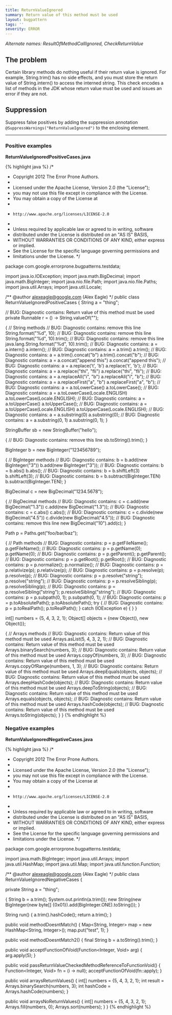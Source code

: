 ```yaml
---
title: ReturnValueIgnored
summary: Return value of this method must be used
layout: bugpattern
tags: ''
severity: ERROR
---
```


<!--
*** AUTO-GENERATED, DO NOT MODIFY ***
To make changes, edit the @BugPattern annotation or the explanation in docs/bugpattern.
-->


_Alternate names: ResultOfMethodCallIgnored, CheckReturnValue_

## The problem
Certain library methods do nothing useful if their return value is ignored. For
example, String.trim() has no side effects, and you must store the return value
of String.intern() to access the interned string. This check encodes a list of
methods in the JDK whose return value must be used and issues an error if they
are not.

## Suppression
Suppress false positives by adding the suppression annotation `@SuppressWarnings("ReturnValueIgnored")` to the enclosing element.


----------

### Positive examples
__ReturnValueIgnoredPositiveCases.java__

{% highlight java %}
/*
 * Copyright 2012 The Error Prone Authors.
 *
 * Licensed under the Apache License, Version 2.0 (the "License");
 * you may not use this file except in compliance with the License.
 * You may obtain a copy of the License at
 *
 *     http://www.apache.org/licenses/LICENSE-2.0
 *
 * Unless required by applicable law or agreed to in writing, software
 * distributed under the License is distributed on an "AS IS" BASIS,
 * WITHOUT WARRANTIES OR CONDITIONS OF ANY KIND, either express or implied.
 * See the License for the specific language governing permissions and
 * limitations under the License.
 */

package com.google.errorprone.bugpatterns.testdata;

import java.io.IOException;
import java.math.BigDecimal;
import java.math.BigInteger;
import java.nio.file.Path;
import java.nio.file.Paths;
import java.util.Arrays;
import java.util.Locale;

/** @author alexeagle@google.com (Alex Eagle) */
public class ReturnValueIgnoredPositiveCases {
  String a = "thing";

  // BUG: Diagnostic contains: Return value of this method must be used
  private Runnable r = () -> String.valueOf("");

  { // String methods
    // BUG: Diagnostic contains: remove this line
    String.format("%d", 10);
    // BUG: Diagnostic contains: remove this line
    String.format("%d", 10).trim();
    // BUG: Diagnostic contains: remove this line
    java.lang.String.format("%d", 10).trim();
    // BUG: Diagnostic contains: a = a.intern()
    a.intern();
    // BUG: Diagnostic contains: a = a.trim()
    a.trim();
    // BUG: Diagnostic contains: a = a.trim().concat("b")
    a.trim().concat("b");
    // BUG: Diagnostic contains: a = a.concat("append this")
    a.concat("append this");
    // BUG: Diagnostic contains: a = a.replace('t', 'b')
    a.replace('t', 'b');
    // BUG: Diagnostic contains: a = a.replace("thi", "fli")
    a.replace("thi", "fli");
    // BUG: Diagnostic contains: a = a.replaceAll("i", "b")
    a.replaceAll("i", "b");
    // BUG: Diagnostic contains: a = a.replaceFirst("a", "b")
    a.replaceFirst("a", "b");
    // BUG: Diagnostic contains: a = a.toLowerCase()
    a.toLowerCase();
    // BUG: Diagnostic contains: a = a.toLowerCase(Locale.ENGLISH)
    a.toLowerCase(Locale.ENGLISH);
    // BUG: Diagnostic contains: a = a.toUpperCase()
    a.toUpperCase();
    // BUG: Diagnostic contains: a = a.toUpperCase(Locale.ENGLISH)
    a.toUpperCase(Locale.ENGLISH);
    // BUG: Diagnostic contains: a = a.substring(0)
    a.substring(0);
    // BUG: Diagnostic contains: a = a.substring(0, 1)
    a.substring(0, 1);
  }

  StringBuffer sb = new StringBuffer("hello");

  {
    // BUG: Diagnostic contains: remove this line
    sb.toString().trim();
  }

  BigInteger b = new BigInteger("123456789");

  { // BigInteger methods
    // BUG: Diagnostic contains: b = b.add(new BigInteger("3"))
    b.add(new BigInteger("3"));
    // BUG: Diagnostic contains: b = b.abs()
    b.abs();
    // BUG: Diagnostic contains: b = b.shiftLeft(3)
    b.shiftLeft(3);
    // BUG: Diagnostic contains: b = b.subtract(BigInteger.TEN)
    b.subtract(BigInteger.TEN);
  }

  BigDecimal c = new BigDecimal("1234.5678");

  { // BigDecimal methods
    // BUG: Diagnostic contains: c = c.add(new BigDecimal("1.3"))
    c.add(new BigDecimal("1.3"));
    // BUG: Diagnostic contains: c = c.abs()
    c.abs();
    // BUG: Diagnostic contains: c = c.divide(new BigDecimal("4.5"))
    c.divide(new BigDecimal("4.5"));
    // BUG: Diagnostic contains: remove this line
    new BigDecimal("10").add(c);
  }

  Path p = Paths.get("foo/bar/baz");

  { // Path methods
    // BUG: Diagnostic contains: p = p.getFileName();
    p.getFileName();
    // BUG: Diagnostic contains: p = p.getName(0);
    p.getName(0);
    // BUG: Diagnostic contains: p = p.getParent();
    p.getParent();
    // BUG: Diagnostic contains: p = p.getRoot();
    p.getRoot();
    // BUG: Diagnostic contains: p = p.normalize();
    p.normalize();
    // BUG: Diagnostic contains: p = p.relativize(p);
    p.relativize(p);
    // BUG: Diagnostic contains: p = p.resolve(p);
    p.resolve(p);
    // BUG: Diagnostic contains: p = p.resolve("string");
    p.resolve("string");
    // BUG: Diagnostic contains: p = p.resolveSibling(p);
    p.resolveSibling(p);
    // BUG: Diagnostic contains: p = p.resolveSibling("string");
    p.resolveSibling("string");
    // BUG: Diagnostic contains: p = p.subpath(0, 1);
    p.subpath(0, 1);
    // BUG: Diagnostic contains: p = p.toAbsolutePath();
    p.toAbsolutePath();
    try {
      // BUG: Diagnostic contains: p = p.toRealPath();
      p.toRealPath();
    } catch (IOException e) {
    }
  }

  int[] numbers = {5, 4, 3, 2, 1};
  Object[] objects = {new Object(), new Object()};

  { // Arrays methods
    // BUG: Diagnostic contains: Return value of this method must be used
    Arrays.asList(5, 4, 3, 2, 1);
    // BUG: Diagnostic contains: Return value of this method must be used
    Arrays.binarySearch(numbers, 3);
    // BUG: Diagnostic contains: Return value of this method must be used
    Arrays.copyOf(numbers, 3);
    // BUG: Diagnostic contains: Return value of this method must be used
    Arrays.copyOfRange(numbers, 1, 3);
    // BUG: Diagnostic contains: Return value of this method must be used
    Arrays.deepEquals(objects, objects);
    // BUG: Diagnostic contains: Return value of this method must be used
    Arrays.deepHashCode(objects);
    // BUG: Diagnostic contains: Return value of this method must be used
    Arrays.deepToString(objects);
    // BUG: Diagnostic contains: Return value of this method must be used
    Arrays.equals(objects, objects);
    // BUG: Diagnostic contains: Return value of this method must be used
    Arrays.hashCode(objects);
    // BUG: Diagnostic contains: Return value of this method must be used
    Arrays.toString(objects);
  }
}
{% endhighlight %}

### Negative examples
__ReturnValueIgnoredNegativeCases.java__

{% highlight java %}
/*
 * Copyright 2012 The Error Prone Authors.
 *
 * Licensed under the Apache License, Version 2.0 (the "License");
 * you may not use this file except in compliance with the License.
 * You may obtain a copy of the License at
 *
 *     http://www.apache.org/licenses/LICENSE-2.0
 *
 * Unless required by applicable law or agreed to in writing, software
 * distributed under the License is distributed on an "AS IS" BASIS,
 * WITHOUT WARRANTIES OR CONDITIONS OF ANY KIND, either express or implied.
 * See the License for the specific language governing permissions and
 * limitations under the License.
 */

package com.google.errorprone.bugpatterns.testdata;

import java.math.BigInteger;
import java.util.Arrays;
import java.util.HashMap;
import java.util.Map;
import java.util.function.Function;

/** @author alexeagle@google.com (Alex Eagle) */
public class ReturnValueIgnoredNegativeCases {

  private String a = "thing";

  {
    String b = a.trim();
    System.out.println(a.trim());
    new String(new BigInteger(new byte[] {0x01}).add(BigInteger.ONE).toString());
  }

  String run() {
    a.trim().hashCode();
    return a.trim();
  }

  public void methodDoesntMatch() {
    Map<String, Integer> map = new HashMap<String, Integer>();
    map.put("test", 1);
  }

  public void methodDoesntMatch2() {
    final String b = a.toString().trim();
  }

  public void acceptFunctionOfVoid(Function<Integer, Void> arg) {
    arg.apply(5);
  }

  public void passReturnValueCheckedMethodReferenceToFunctionVoid() {
    Function<Integer, Void> fn = (i -> null);
    acceptFunctionOfVoid(fn::apply);
  }

  public void arraysReturnValues() {
    int[] numbers = {5, 4, 3, 2, 1};
    int result = Arrays.binarySearch(numbers, 3);
    int hashCode = Arrays.hashCode(numbers);
  }

  public void arraysNoReturnValues() {
    int[] numbers = {5, 4, 3, 2, 1};
    Arrays.fill(numbers, 0);
    Arrays.sort(numbers);
  }
}
{% endhighlight %}

